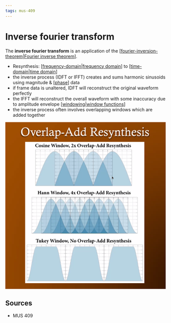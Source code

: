```yaml
---
tags: mus-409
---
```


# Inverse fourier transform

The **inverse fourier transform** is an application of the [[fourier-inversion-theorem|Fourier inverse theorem]].

- Resynthesis: [[frequency-domain|frequency domain]] to [[time-domain|time domain]]
- the inverse process (IDFT or IFFT) creates and sums harmonic sinusoids using magnitude & [[phase]] data
- if frame data is unaltered, IDFT will reconstruct the original waveform perfectly
- the IFFT will reconstruct the overall waveform with some inaccuracy due to amplitude envelope [[windowing|window functions]]
- the inverse process often involves overlapping windows which are added together

![Overlap-Add Resynthesis](../public/attachments/overlap-add-resynthesis.png)

## Sources

- MUS 409

[//begin]: # "Autogenerated link references for markdown compatibility"
[fourier-inversion-theorem|Fourier inverse theorem]: fourier-inversion-theorem "Fourier Inversion Theorem"
[frequency-domain|frequency domain]: frequency-domain "Frequency Domain"
[time-domain|time domain]: time-domain "Time Domain"
[phase]: phase "Phase"
[windowing|window functions]: windowing "Windowing"
[//end]: # "Autogenerated link references"